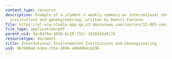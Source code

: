 ```yaml
---
content_type: resource
description: Example of a student's weekly summary on international environmental
  institutions and geoengineering, written by Dennis Fantone.
file: https://ol-ocw-studio-app-qa.s3.amazonaws.com/courses/12-085-seminar-in-environmental-science-spring-2008/9b76004db16ac5542896480d4b4c629b_fantone_w12.pdf
file_type: application/pdf
parent_uid: dac6afba-3826-bc28-732c-19203d3d017d
resourcetype: Document
title: International Environmental Institutions and Geoengineering
uid: 9b76004d-b16a-c554-2896-480d4b4c629b
---
```

